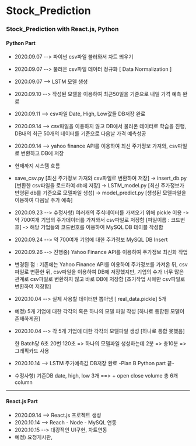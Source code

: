 # Stock_Prediction
### Stock_Prediction with React.js, Python

#### Python Part

+ 2020.09.07  -->  파이썬 csv파일 불러와서 차트 띄우기

+ 2020.09.07  -->  불러온 csv파일 데이터 정규화 [ Data Normalization ]

+ 2020.09.07  -->  LSTM 모델 생성

+ 2020.09.10  -->  작성된 모델을 이용하여 최근50일을 기준으로 내일 가격 예측 완료

+ 2020.09.11  -->  csv파일 Date, High, Low값들 DB저장 완료

+ 2020.09.14  -->  csv파일을 이용하지 않고 DB에서 불러온 데이터로 학습을 진행, DB내의 최근 50개의 데이터를 기준으로 다음날 가격 예측성공

+ 2020.09.14  -->  yahoo finance API를 이용하여 최신 주가정보 가져와, csv파일로 변환하고 DB에 저장

+ 현재까지 시스템 흐름

+ save_csv.py  [최신 주가정보 가져와 csv파일로 변환하여 저장] -> insert_db.py [변환한 csv파일을 로드하여 db에 저장] -> LSTM_model.py [최신 주가정보가 반영된 db를 기준으로 모델파일 생성] -> model_predict.py [생성된 모델파일을 이용하여 다음날 주가 예측]

+ 2020.09.23  -->  수정사항) 여러개의 주식데이터를 가져오기 위해 pickle 이용 -> 약 700여개 기업의 주가데이터를 가져와서 csv파일로 저장함 [파일이름 : 코드번호] -> 해당 기업들의 코드번호를 이용하여 MySQL DB 테이블 작성함

+ 2020.09.24  -->  약 700여개 기업에 대한 주가정보 MySQL DB Insert

+ 2020.09.26  -->  진행중) Yahoo Finance API를 이용하여 주가정보 최신화 작업

+ 변경된 점 : 기존에는 Yahoo Finance API를 이용하여 주가정보를 가져온 뒤, csv파일로 변환한 뒤, csv파일을 이용하여 DB에 저장했지만, 기업의 수가 너무 많은 관계로 csv파일로 변환하지 않고 바로 DB에 저장함               [초기작업 시에만 csv파일로 변환하여 저장함]

+ 2020.10.04  -->  실제 사용할 데이터만 뽑아냄 [ real_data.pickle] 5개

+ 예정) 5개 기업에 대한 각각의 혹은 하나의 모델 파일  작성 [하나로 통합된 모델이 존재하게끔]

+ 2020.10.04  -->  각 5개 기업에 대한 각각의 모델파일 생성 [하나로 통합 못했음]

  한 Batch당 6초 20번 120초 => 하나의 모델파일 생성하는데 2분 => 총10분
  => 그래픽카드 사용
  
+ 2020.10.14  -->  LSTM 주가예측값 DB저장 완료 -Plan B Python part 끝-

+ 수정사항) 기존DB date, high, low 3개  ==> + open close volume 총 6개 column



------

#### React.js Part

+ 2020.09.14  -->  React.js 프로젝트 생성
+ 2020.10.14  -->  Reach - Node - MySQL 연동
+ 2020.10.15  -->  대강적인 UI구현, 차트연동
+ 예정) 요청게시판, 

